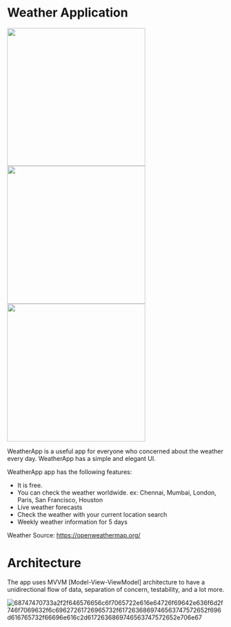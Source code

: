 # Weather Application
<img src="https://user-images.githubusercontent.com/17586972/155201802-c780b810-4418-4863-bc16-aeab4ddd3a7f.jpg" width="320"/> <img src="https://user-images.githubusercontent.com/17586972/155201825-b59afa41-5f0a-43f1-a4cc-8a6bcca1d737.jpg" width="320"/> <img src="https://user-images.githubusercontent.com/17586972/155201843-cd7abc23-cbbc-4a66-a516-ba234fdbbd70.jpg" width="320"/>

WeatherApp is a useful app for everyone who concerned about the weather every day. WeatherApp has a simple and elegant UI.

WeatherApp app has the following features:
- It is free.
- You can check the weather worldwide. ex: Chennai, Mumbai, London, Paris, San Francisco, Houston
- Live weather forecasts
- Check the weather with your current location search
- Weekly weather information for 5 days

Weather Source: https://openweathermap.org/

# Architecture
The app uses MVVM [Model-View-ViewModel] architecture to have a unidirectional flow of data, separation of concern, testability, and a lot more.

![68747470733a2f2f646576656c6f7065722e616e64726f69642e636f6d2f746f7069632f6c69627261726965732f6172636869746563747572652f696d616765732f66696e616c2d6172636869746563747572652e706e67](https://user-images.githubusercontent.com/17586972/155214435-7f03bb13-62bb-432e-bfa2-e261fa21a7ad.png)
